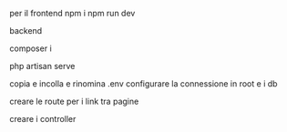 per il frontend npm i
npm run dev


backend

composer i

php artisan serve


copia e incolla e rinomina .env configurare la connessione in root e i db


creare le route per i link tra pagine

creare i controller
